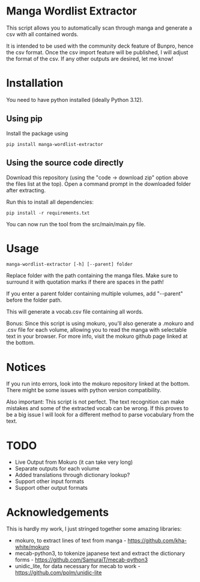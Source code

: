 # Manga Wordlist Extractor

This script allows you to automatically scan through manga and generate a csv with all contained words.

It is intended to be used with the community deck feature of Bunpro, hence the csv format. Once the csv import feature will be published, I will adjust the format of the csv. If any other outputs are desired, let me know!


# Installation

You need to have python installed (ideally Python 3.12).

## Using pip

Install the package using
```
pip install manga-wordlist-extractor
```

## Using the source code directly

Download this repository (using the "code -> download zip" option above the files list at the top). Open a command prompt in the downloaded folder after extracting. 

Run this to install all dependencies:

```
pip install -r requirements.txt
```

You can now run the tool from the src/main/main.py file.


# Usage

```
manga-wordlist-extractor [-h] [--parent] folder
```

Replace folder with the path containing the manga files. Make sure to surround it with quotation marks if there are spaces in the path! 

If you enter a parent folder containing multiple volumes, add "--parent" before the folder path.

This will generate a vocab.csv file containing all words.

Bonus: Since this script is using mokuro, you'll also generate a .mokuro and .csv file for each volume, allowing you to read the manga with selectable text in your browser. For more info, visit the mokuro github page linked at the bottom.


# Notices

If you run into errors, look into the mokuro repository linked at the bottom. There might be some issues with python version compatibility.

Also important: This script is not perfect. The text recognition can make mistakes and some of the extracted vocab can be wrong. If this proves to be a big issue I will look for a different method to parse vocabulary from the text.


# TODO

* Live Output from Mokuro (it can take very long)
* Separate outputs for each volume
* Added translations through dictionary lookup?
* Support other input formats
* Support other output formats


# Acknowledgements

This is hardly my work, I just stringed together some amazing libraries:

* mokuro, to extract lines of text from manga - https://github.com/kha-white/mokuro
* mecab-python3, to tokenize japanese text and extract the dictionary forms - https://github.com/SamuraiT/mecab-python3
* unidic_lite, for data necessary for mecab to work - https://github.com/polm/unidic-lite

